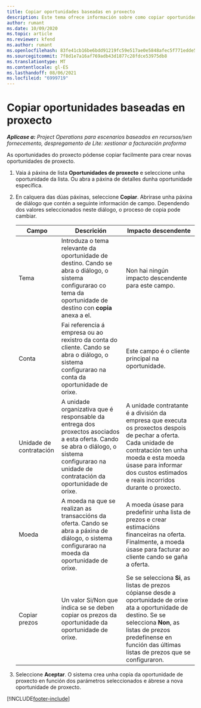```yaml
---
title: Copiar oportunidades baseadas en proxecto
description: Este tema ofrece información sobre como copiar oportunidades baseadas en proxecto en Project Operations.
author: rumant
ms.date: 10/09/2020
ms.topic: article
ms.reviewer: kfend
ms.author: rumant
ms.openlocfilehash: 83fe41cb16be6bdd91219fc59e517ae0e5848afec5f771edde575bb5c24f9865
ms.sourcegitcommit: 7f8d1e7a16af769adb43d1877c28fdce53975db8
ms.translationtype: MT
ms.contentlocale: gl-ES
ms.lasthandoff: 08/06/2021
ms.locfileid: "6999719"
---
```

# <a name="copy-project-based-opportunities"></a>Copiar oportunidades baseadas en proxecto

_**Aplícase a:** Project Operations para escenarios baseados en recursos/sen fornecemento, despregamento de Lite: xestionar a facturación proforma_


As oportunidades do proxecto pódense copiar facilmente para crear novas oportunidades de proxecto. 

1. Vaia á páxina de lista **Oportunidades de proxecto** e seleccione unha oportunidade da lista. Ou abra a páxina de detalles dunha oportunidade específica. 
2. En calquera das dúas páxinas, seleccione **Copiar**. Abrirase unha páxina de diálogo que contén a seguinte información de campo. Dependendo dos valores seleccionados neste diálogo, o proceso de copia pode cambiar.

    | **Campo** | **Descrición** | **Impacto descendente** |
    | --- | --- | --- |
    | Tema | Introduza o tema relevante da oportunidade de destino. Cando se abra o diálogo, o sistema configurarao co tema da oportunidade de destino con **copia** anexa a el. | Non hai ningún impacto descendente para este campo. |
    | Conta | Fai referencia á empresa ou ao rexistro da conta do cliente. Cando se abra o diálogo, o sistema configurarao na conta da oportunidade de orixe. | Este campo é o cliente principal na oportunidade. |
    | Unidade de contratación | A unidade organizativa que é responsable da entrega dos proxectos asociados a esta oferta. Cando se abra o diálogo, o sistema configurarao na unidade de contratación da oportunidade de orixe. | A unidade contratante é a división da empresa que executa os proxectos despois de pechar a oferta. Cada unidade de contratación ten unha moeda e esta moeda úsase para informar dos custos estimados e reais incorridos durante o proxecto. |
    | Moeda | A moeda na que se realizan as transaccións da oferta. Cando se abra a páxina de diálogo, o sistema configurarao na moeda da oportunidade de orixe. | A moeda úsase para predefinir unha lista de prezos e crear estimacións financeiras na oferta. Finalmente, a moeda úsase para facturar ao cliente cando se gaña a oferta. |
    | Copiar prezos | Un valor Si/Non que indica se se deben copiar os prezos da oportunidade da oportunidade de orixe. | Se se selecciona **Si**, as listas de prezos cópianse desde a oportunidade de orixe ata a oportunidade de destino. Se se selecciona **Non**, as listas de prezos predefínense en función das últimas listas de prezos que se configuraron. |

3. Seleccione **Aceptar**. O sistema crea unha copia da oportunidade de proxecto en función dos parámetros seleccionados e ábrese a nova oportunidade de proxecto.


[!INCLUDE[footer-include](../includes/footer-banner.md)]